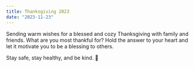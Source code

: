 ```yaml
---
title: Thanksgiving 2023
date: "2023-11-23"
---
```


Sending warm wishes for a blessed and cozy Thanksgiving with family and friends. What are you most thankful for? Hold the answer to your heart and let it motivate you to be a blessing to others. 

Stay safe, stay healthy, and be kind.️ 🦃 
